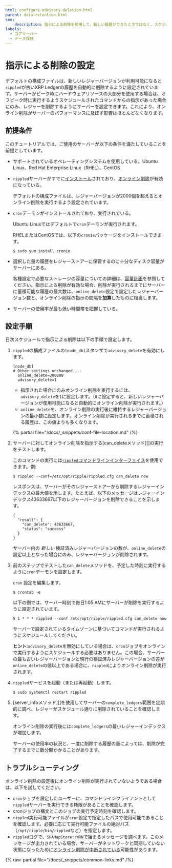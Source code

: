 ```yaml
---
html: configure-advisory-deletion.html
parent: data-retention.html
seo:
    description: 指示による削除を使用して、新しい履歴ができたときではなく、スケジュールで古いレジャー履歴を削除します。
labels:
  - コアサーバー
  - データ保持
---
```

# 指示による削除の設定

デフォルトの構成ファイルは、新しいレジャーバージョンが利用可能になると`rippled`が古いXRP Ledgerの履歴を自動的に削除するように設定されています。サーバーがピーク時にハードウェアリソースの大部分を使用する場合は、オフピーク時に実行するようスケジュールされたコマンドからの指示があった場合にのみ、レジャーを削除するようにサーバーを設定できます。これにより、オンライン削除がサーバーのパフォーマンスに及ぼす影響はほとんどなくなります。

## 前提条件

このチュートリアルでは、ご使用のサーバーが以下の条件を満たしていることを前提としています。

- サポートされているオペレーティングシステムを使用している。Ubuntu Linux、Red Hat Enterprise Linux（RHEL）、CentOS

- `rippled`サーバーがすでに[インストール](../../installation/index.md)されており、[オンライン削除](online-deletion.md)が有効になっている。

    デフォルトの構成ファイルは、レジャーバージョンが2000個を超えるとオンライン削除を実行するよう設定されています。

- `cron`デーモンがインストールされており、実行されている。

    Ubuntu Linuxではデフォルトで`cron`デーモンが実行されます。

    RHELまたはCentOSでは、以下の`cronie`パッケージをインストールできます。

    ```
    $ sudo yum install cronie
    ```

- 選択した量の履歴をレジャーストアーに保管するのに十分なディスク容量がサーバーにある。

    各種設定で必要なストレージの容量についての詳細は、[容量計画](../../installation/capacity-planning.md)を参照してください。指示による削除が有効な場合、削除が実行されるまでにサーバーに蓄積可能な履歴の最大数は、`online_delete`設定で設定したレジャーバージョン数と、オンライン削除の指示の間隔を**加算**したものに相当します。

- サーバーの使用率が最も低い時間帯を把握している。

## 設定手順

日次スケジュールで指示による削除は以下の手順で設定します。

1. `rippled`の構成ファイルの`[node_db]`スタンザで`advisory_delete`を有効にします。

    ```
    [node_db]
    # Other settings unchanged ...
      online_delete=300000
      advisory_delete=1
    ```

    - 指示された場合にのみオンライン削除を実行するには、`advisory_delete`を`1`に設定します。（`0`に設定すると、新しいレジャーバージョンが使用可能になると自動的にオンライン削除が実行されます。）
    - `online_delete`を、オンライン削除の実行後に維持するレジャーバージョンの最小数に設定します。オンライン削除が実行されるまでに蓄積される履歴は、この値よりも多くなります。

    {% partial file="/docs/_snippets/conf-file-location.md" /%}

2. サーバーに対してオンライン削除を指示する[can_deleteメソッド][]の実行をテストします。

    このコマンドの実行には[`rippled`コマンドラインインターフェイス](../../../tutorials/http-websocket-apis/build-apps/get-started.md#コマンドライン)を使用できます。例:

    ```
    $ rippled --conf=/etc/opt/ripple/rippled.cfg can_delete now
    ```

    レスポンスは、サーバーがそのレジャーストアーから削除するレジャーインデックスの最大値を示します。たとえば、以下のメッセージはレジャーインデックス43633667以下のレジャーバージョンを削除できることを示します。

    ```
    {
      "result": {
        "can_delete": 43633667,
        "status": "success"
      }
    }
    ```

    サーバー内の _新しい_ 検証済みレジャーバージョンの数が、`online_delete`の設定以上となった場合にのみ、レジャーバージョンが削除されます。

3. 前のステップでテストした`can_delete`メソッドを、予定した時刻に実行するように`cron`デーモンを設定します。

    `cron` 設定を編集します。

    ```
    $ crontab -e
    ```

    以下の例では、サーバー時刻で毎日1:05 AMにサーバーが削除を実行するように設定されています。

    ```
    5 1 * * * rippled --conf /etc/opt/ripple/rippled.cfg can_delete now
    ```

    サーバーで設定されているタイムゾーンに基づいてコマンドが実行されるようにスケジュールしてください。

    **ヒント:**`advisory_delete`を無効にしている場合は、`cron`ジョブをオンラインで実行するようにスケジュールする必要はありません。この場合、サーバーの最も古いレジャーバージョンと現行の検証済みレジャーバージョンの差が`online_delete`の値以上である場合に、`rippled`によりオンライン削除が実行されます。

4. `rippled`サービスを起動（または再起動）します。

    ```
    $ sudo systemctl restart rippled
    ```

5. [server_infoメソッド][]を使用してサーバーの`complete_ledgers`範囲を定期的に調べ、レジャーがスケジュール通りに削除されていることを確認します。

    オンライン削除の実行後には`complete_ledgers`の最小レジャーインデックスが増加します。

    サーバーの使用率の状況と、一度に削除する履歴の量によっては、削除が完了するまでに数分間かかることがあります。

## トラブルシューティング

オンライン削除の設定後にオンライン削除が実行されていないようである場合は、以下を試してください。

- `cron`ジョブを設定したユーザーに、コマンドラインクライアントとして`rippled`サーバーを実行できる権限があることを確認します。
- cronジョブの構文とこのジョブの実行予定時刻を確認します。
- `rippled`実行可能ファイルが`cron`設定で指定したパスで使用可能であることを確認します。必要に応じて実行可能ファイルの絶対パス（`/opt/ripple/bin/rippled`など）を指定します。
- `rippled`ログで、`SHAMapStore::WRN`で始まるメッセージを調べます。このメッセージが出力されている場合、サーバーがネットワークと同期していない状態になったために[オンライン削除が中断されている](online-deletion.md#オンライン削除の中断)可能性があります。

{% raw-partial file="/docs/_snippets/common-links.md" /%}
